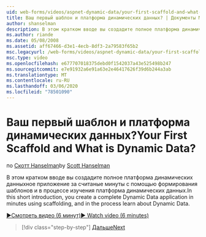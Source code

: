 ```yaml
---
uid: web-forms/videos/aspnet-dynamic-data/your-first-scaffold-and-what-is-dynamic-data
title: Ваш первый шаблон и платформа динамических данных? | Документы Майкрософт
author: shanselman
description: В этом кратком вводе вы создадите полное платформа динамических данныхное приложение за считаные минуты с помощью формирования шаблонов и в процессе изучения платформа динамических данных.
ms.author: riande
ms.date: 05/08/2008
ms.assetid: aff67466-d3e1-4ecb-8df3-2a79583f65b2
msc.legacyurl: /web-forms/videos/aspnet-dynamic-data/your-first-scaffold-and-what-is-dynamic-data
msc.type: video
ms.openlocfilehash: e677707018375debd0f1542037a43e525498b247
ms.sourcegitcommit: e7e91932a6e91a63e2e46417626f39d6b244a3ab
ms.translationtype: MT
ms.contentlocale: ru-RU
ms.lasthandoff: 03/06/2020
ms.locfileid: "78501090"
---
```

# <a name="your-first-scaffold-and-what-is-dynamic-data"></a><span data-ttu-id="ed43d-104">Ваш первый шаблон и платформа динамических данных?</span><span class="sxs-lookup"><span data-stu-id="ed43d-104">Your First Scaffold and What is Dynamic Data?</span></span>

<span data-ttu-id="ed43d-105">по [Скотт Hanselman](https://github.com/shanselman)</span><span class="sxs-lookup"><span data-stu-id="ed43d-105">by [Scott Hanselman](https://github.com/shanselman)</span></span>

<span data-ttu-id="ed43d-106">В этом кратком вводе вы создадите полное платформа динамических данныхное приложение за считаные минуты с помощью формирования шаблонов и в процессе изучения платформа динамических данных.</span><span class="sxs-lookup"><span data-stu-id="ed43d-106">In this short introduction, you create a complete Dynamic Data application in minutes using scaffolding, and in the process learn about Dynamic Data.</span></span>

[<span data-ttu-id="ed43d-107">&#9654;Смотреть видео (6 минут)</span><span class="sxs-lookup"><span data-stu-id="ed43d-107">&#9654; Watch video (6 minutes)</span></span>](https://channel9.msdn.com/Blogs/ASP-NET-Site-Videos/your-first-scaffold-and-what-is-dynamic-data)

> [!div class="step-by-step"]
> [<span data-ttu-id="ed43d-108">Дальше</span><span class="sxs-lookup"><span data-stu-id="ed43d-108">Next</span></span>](how-do-i-enable-inline-gridview-editing.md)
